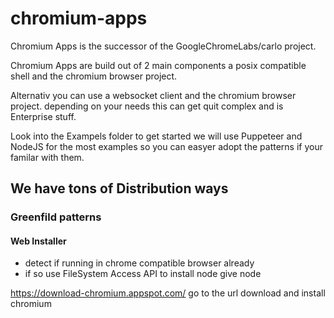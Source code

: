 # chromium-apps
Chromium Apps is the successor of the GoogleChromeLabs/carlo project.

Chromium Apps are build out of 2 main components a posix compatible shell and the chromium browser project.

Alternativ you can use a websocket client and the chromium browser project. depending on your needs this can get quit complex and is Enterprise stuff.

Look into the Exampels folder to get started we will use Puppeteer and NodeJS for the most examples so you can easyer adopt the patterns if your 
familar with them.

## We have tons of Distribution ways

### Greenfild patterns

#### Web Installer
- detect if running in chrome compatible browser already
- if so use FileSystem Access API to install node give node

https://download-chromium.appspot.com/ go to the url download and install chromium 
